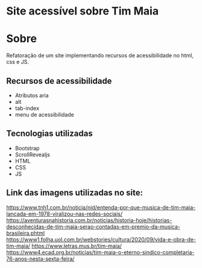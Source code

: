 # Site acessível sobre Tim Maia
# Sobre
Refatoração de um site implementando recursos de acessibilidade no html, css e JS.
## Recursos de acessibilidade
- Atributos aria
- alt
- tab-index
- menu de acessibilidade
## Tecnologias utilizadas
- Bootstrap
- ScrollRevealjs
- HTML
- CSS
- JS
## Link das imagens utilizadas no site:
https://www.tnh1.com.br/noticia/nid/entenda-por-que-musica-de-tim-maia-lancada-em-1978-viralizou-nas-redes-sociais/ 
https://aventurasnahistoria.com.br/noticias/historia-hoje/historias-desconhecidas-de-tim-maia-serao-contadas-em-premio-da-musica-brasileira.phtml 
https://www1.folha.uol.com.br/webstories/cultura/2020/09/vida-e-obra-de-tim-maia/
https://www.letras.mus.br/tim-maia/
https://www4.ecad.org.br/noticias/tim-maia-o-eterno-sindico-completaria-76-anos-nesta-sexta-feira/
